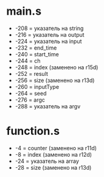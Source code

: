 # main.s
* -208 = указатель на string
* -216 = указатель на output
* -224 = указатель на input
* -232 = end_time
* -240 = start_time
* -244 = ch
* -248 = index (заменено на r15d)
* -252 = result
* -256 = size (заменено на r13d)
* -260 = inputType
* -264 = seed
* -276 = argc
* -288 = указатель на argv <br/>

# function.s
* -4 = counter (заменено на r11d)
* -8 = index (заменено на r12d)
* -24 = указатель на array
* -28 = size (заменено на r13d)